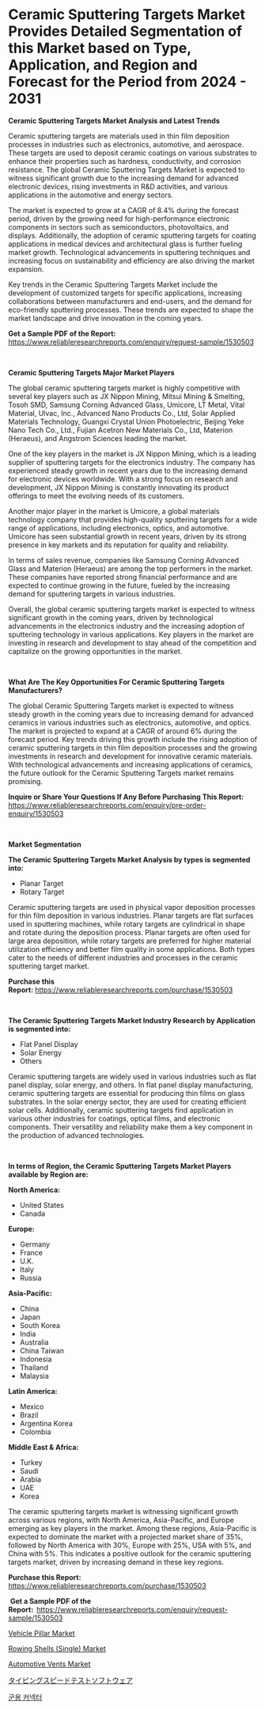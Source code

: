 <p><h1>Ceramic Sputtering Targets Market Provides Detailed Segmentation of this Market based on Type, Application, and Region and Forecast for the Period from 2024 - 2031</h1></p><p><strong>Ceramic Sputtering Targets Market Analysis and Latest Trends</strong></p>
<p><p>Ceramic sputtering targets are materials used in thin film deposition processes in industries such as electronics, automotive, and aerospace. These targets are used to deposit ceramic coatings on various substrates to enhance their properties such as hardness, conductivity, and corrosion resistance. The global Ceramic Sputtering Targets Market is expected to witness significant growth due to the increasing demand for advanced electronic devices, rising investments in R&D activities, and various applications in the automotive and energy sectors. </p><p>The market is expected to grow at a CAGR of 8.4% during the forecast period, driven by the growing need for high-performance electronic components in sectors such as semiconductors, photovoltaics, and displays. Additionally, the adoption of ceramic sputtering targets for coating applications in medical devices and architectural glass is further fueling market growth. Technological advancements in sputtering techniques and increasing focus on sustainability and efficiency are also driving the market expansion.</p><p>Key trends in the Ceramic Sputtering Targets Market include the development of customized targets for specific applications, increasing collaborations between manufacturers and end-users, and the demand for eco-friendly sputtering processes. These trends are expected to shape the market landscape and drive innovation in the coming years.</p></p>
<p><strong>Get a Sample PDF of the Report:&nbsp;</strong> <a href="https://www.reliableresearchreports.com/enquiry/request-sample/1530503">https://www.reliableresearchreports.com/enquiry/request-sample/1530503</a></p>
<p>&nbsp;</p>
<p><strong>Ceramic Sputtering Targets Major Market Players</strong></p>
<p><p>The global ceramic sputtering targets market is highly competitive with several key players such as JX Nippon Mining, Mitsui Mining & Smelting, Tosoh SMD, Samsung Corning Advanced Glass, Umicore, LT Metal, Vital Material, Ulvac, Inc., Advanced Nano Products Co., Ltd, Solar Applied Materials Technology, Guangxi Crystal Union Photoelectric, Beijing Yeke Nano Tech Co., Ltd., Fujian Acetron New Materials Co., Ltd, Materion (Heraeus), and Angstrom Sciences leading the market.</p><p>One of the key players in the market is JX Nippon Mining, which is a leading supplier of sputtering targets for the electronics industry. The company has experienced steady growth in recent years due to the increasing demand for electronic devices worldwide. With a strong focus on research and development, JX Nippon Mining is constantly innovating its product offerings to meet the evolving needs of its customers.</p><p>Another major player in the market is Umicore, a global materials technology company that provides high-quality sputtering targets for a wide range of applications, including electronics, optics, and automotive. Umicore has seen substantial growth in recent years, driven by its strong presence in key markets and its reputation for quality and reliability.</p><p>In terms of sales revenue, companies like Samsung Corning Advanced Glass and Materion (Heraeus) are among the top performers in the market. These companies have reported strong financial performance and are expected to continue growing in the future, fueled by the increasing demand for sputtering targets in various industries.</p><p>Overall, the global ceramic sputtering targets market is expected to witness significant growth in the coming years, driven by technological advancements in the electronics industry and the increasing adoption of sputtering technology in various applications. Key players in the market are investing in research and development to stay ahead of the competition and capitalize on the growing opportunities in the market.</p></p>
<p>&nbsp;</p>
<p><strong>What Are The Key Opportunities For Ceramic Sputtering Targets Manufacturers?</strong></p>
<p><p>The global Ceramic Sputtering Targets market is expected to witness steady growth in the coming years due to increasing demand for advanced ceramics in various industries such as electronics, automotive, and optics. The market is projected to expand at a CAGR of around 6% during the forecast period. Key trends driving this growth include the rising adoption of ceramic sputtering targets in thin film deposition processes and the growing investments in research and development for innovative ceramic materials. With technological advancements and increasing applications of ceramics, the future outlook for the Ceramic Sputtering Targets market remains promising.</p></p>
<p><strong>Inquire or Share Your Questions If Any Before Purchasing This Report:</strong> <a href="https://www.reliableresearchreports.com/enquiry/pre-order-enquiry/1530503">https://www.reliableresearchreports.com/enquiry/pre-order-enquiry/1530503</a></p>
<p>&nbsp;</p>
<p><strong>Market Segmentation</strong></p>
<p><strong>The Ceramic Sputtering Targets Market Analysis by types is segmented into:</strong></p>
<p><ul><li>Planar Target</li><li>Rotary Target</li></ul></p>
<p><p>Ceramic sputtering targets are used in physical vapor deposition processes for thin film deposition in various industries. Planar targets are flat surfaces used in sputtering machines, while rotary targets are cylindrical in shape and rotate during the deposition process. Planar targets are often used for large area deposition, while rotary targets are preferred for higher material utilization efficiency and better film quality in some applications. Both types cater to the needs of different industries and processes in the ceramic sputtering target market.</p></p>
<p><strong>Purchase this Report:&nbsp;</strong><a href="https://www.reliableresearchreports.com/purchase/1530503">https://www.reliableresearchreports.com/purchase/1530503</a></p>
<p>&nbsp;</p>
<p><strong>The Ceramic Sputtering Targets Market Industry Research by Application is segmented into:</strong></p>
<p><ul><li>Flat Panel Display</li><li>Solar Energy</li><li>Others</li></ul></p>
<p><p>Ceramic sputtering targets are widely used in various industries such as flat panel display, solar energy, and others. In flat panel display manufacturing, ceramic sputtering targets are essential for producing thin films on glass substrates. In the solar energy sector, they are used for creating efficient solar cells. Additionally, ceramic sputtering targets find application in various other industries for coatings, optical films, and electronic components. Their versatility and reliability make them a key component in the production of advanced technologies.</p></p>
<p>&nbsp;</p>
<p><strong>In terms of Region, the Ceramic Sputtering Targets Market Players available by Region are:</strong></p>
<p>
    <p> <strong> North America: </strong>
        <ul>
            <li>United States</li>
            <li>Canada</li>
        </ul>
        </p> 
    <p> <strong> Europe: </strong>
        <ul>
            <li>Germany</li>
            <li>France</li>
            <li>U.K.</li>
            <li>Italy</li>
            <li>Russia</li>
        </ul>
        </p> 
    <p> <strong> Asia-Pacific: </strong>
        <ul>
            <li>China</li>
            <li>Japan</li>
            <li>South Korea</li>
            <li>India</li>
            <li>Australia</li>
            <li>China Taiwan</li>
            <li>Indonesia</li>
            <li>Thailand</li>
            <li>Malaysia</li>
        </ul>
        </p> 
    <p> <strong> Latin America: </strong>
        <ul>
            <li>Mexico</li>
            <li>Brazil</li>
            <li>Argentina Korea</li>
            <li>Colombia</li>
        </ul>
        </p> 
    <p> <strong> Middle East & Africa: </strong>
        <ul>
            <li>Turkey</li>
            <li>Saudi</li>
            <li>Arabia</li>
            <li>UAE</li>
            <li>Korea</li>
        </ul>
    </p>
    </p>
<p><p>The ceramic sputtering targets market is witnessing significant growth across various regions, with North America, Asia-Pacific, and Europe emerging as key players in the market. Among these regions, Asia-Pacific is expected to dominate the market with a projected market share of 35%, followed by North America with 30%, Europe with 25%, USA with 5%, and China with 5%. This indicates a positive outlook for the ceramic sputtering targets market, driven by increasing demand in these key regions.</p></p>
<p><strong>Purchase this Report: </strong><a href="https://www.reliableresearchreports.com/purchase/1530503">https://www.reliableresearchreports.com/purchase/1530503</a></p>
<p>&nbsp;<strong>Get a Sample PDF of the Report:&nbsp;&nbsp;</strong><a href="https://www.reliableresearchreports.com/enquiry/request-sample/1530503">https://www.reliableresearchreports.com/enquiry/request-sample/1530503</a></p>
<p><strong></strong></p>
<p><p><a href="https://issuu.com/reportprime-2/docs/vehicle-pillar-market-size-2030.pptx">Vehicle Pillar Market</a></p><p><a href="https://github.com/jerrycopelandthomaswsqd8q/Market-Research-Report-List-2/blob/main/rowing-shells-single-market.md">Rowing Shells (Single) Market</a></p><p><a href="https://issuu.com/reportprime-2/docs/automotive-vents-market-size-2030.pptx">Automotive Vents Market</a></p><p><a href="https://github.com/adcxff01450218/Market-Research-Report-List-1/blob/main/72877889648.md">タイピングスピードテストソフトウェア</a></p><p><a href="https://github.com/trmesnao7959541/Market-Research-Report-List-1/blob/main/36934378943.md">군용 커넥터</a></p></p>